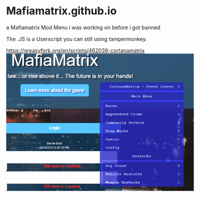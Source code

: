 # Mafiamatrix.github.io
a Mafiamatrix Mod Menu i was working on before i got banned 


The .JS is a Userscript you can still using tampermonkey.

https://greasyfork.org/en/scripts/462039-cortanamatrix
![My Image](Animation.gif)
